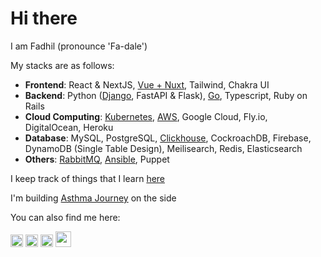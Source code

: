 
# Hi there

I am Fadhil (pronounce 'Fa-dale')

My stacks are as follows:
* **Frontend**: React & NextJS, [Vue + Nuxt](https://fadhil-blog.dev/tags/nuxt), Tailwind, Chakra UI
* **Backend**: Python ([Django](https://fadhil-blog.dev/tags/django), FastAPI & Flask), [Go](https://fadhil-blog.dev/tags/golang), Typescript, Ruby on Rails
* **Cloud Computing**: [Kubernetes](https://fadhil-blog.dev/tags/kubernetes), [AWS](https://verify.acloud.guru/4A968CDFC398), Google Cloud, Fly.io, DigitalOcean, Heroku
* **Database**: MySQL, PostgreSQL, [Clickhouse](https://fadhil-blog.dev/tags/clickhouse), CockroachDB, Firebase, DynamoDB (Single Table Design), Meilisearch, Redis, Elasticsearch
* **Others**: [RabbitMQ](https://fadhil-blog.dev/tags/message-queue), [Ansible](https://verify.acloud.guru/EE90B7C9B544), Puppet

I keep track of things that I learn [here](https://github.com/sdil/learning)

I'm building [Asthma Journey](https://www.asthmajourney.com) on the side

You can also find me here:

[<img src='https://cdn.jsdelivr.net/npm/simple-icons@3.0.1/icons/linkedin.svg' alt='linkedin' height='20'>](https://www.linkedin.com/in/fadhilyaacob/) [<img src='https://cdn.jsdelivr.net/npm/simple-icons@3.0.1/icons/twitter.svg' alt='twitter' height='20'>](https://twitter.com/@sdil) [<img src='https://cdn.jsdelivr.net/npm/simple-icons@3.0.1/icons/icloud.svg' alt='website' height='20'>](https://fadhil-blog.dev) [<img src='https://cdn.jsdelivr.net/npm/simple-icons@3.0.1/icons/medium.svg' alt='website' height='25'>](https://medium.com/@fadhilyaacob)
